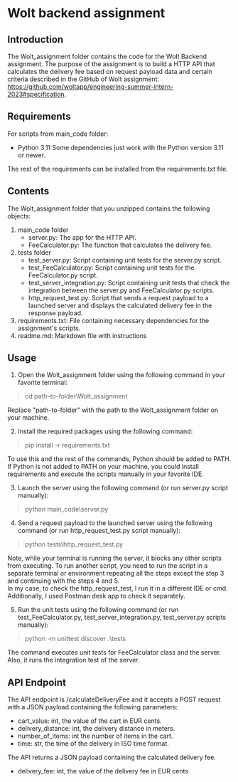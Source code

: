 # Wolt backend assignment  
## Introduction
The Wolt_assignment folder contains the code for the Wolt Backend assignment. The purpose of the assignment is to build a HTTP API that calculates the delivery fee based on request payload data and certain criteria described in the GitHub of Wolt assignment: <https://github.com/woltapp/engineering-summer-intern-2023#specification>.

## Requirements

For scripts from main_code folder:
* Python 3.11
Some dependencies just work with the Python version 3.11 or newer.

The rest of the requirements can be installed from the requirements.txt file.

## Contents

The Wolt_assignment folder that you unzipped contains the following objects:
1. main_code folder
    * server.py: The app for the HTTP API.
    * FeeCalculator.py: The function that calculates the delivery fee.
2. tests folder
    * test_server.py: Script containing unit tests for the server.py script. 
    * test_FeeCalculator.py: Script containing unit tests for the FeeCalculator.py script.
    * test_server_integration.py: Script containing unit tests that check the integration between the server.py and FeeCalculator.py scripts.
    * http_request_test.py: Script that sends a request payload to a launched server and displays the calculated delivery fee in the response payload.
3. requirements.txt: File containing necessary dependencies for the assignment's scripts.
4. readme.md: Markdown file with instructions

## Usage

1. Open the Wolt_assignment folder using the following command in your favorite terminal:

> cd path-to-folder\Wolt_assignment

Replace "path-to-folder" with the path to the Wolt_assignment folder on your machine.

2. Install the required packages using the following command:

> pip install -r requirements.txt

To use this and the rest of the commands, Python should be added to PATH. If Python is not added to PATH on your machine, you could install requirements and execute the scripts manually in your favorite IDE.

3. Launch the server using the following command (or run server.py script manually):

> python main_code\server.py

4. Send a request payload to the launched server using the following command (or run http_request_test.py script manually): 

> python tests\http_request_test.py   

Note, while your terminal is running the server, it blocks any other scripts from executing. To run another script, you need to run the script in a separate terminal or environment repeating all the steps except the step 3 and continuing with the steps 4 and 5.  
In my case, to check the http_request_test, I run it in a different IDE or cmd. Additionally, I used Postman desk app to check it separately.

5. Run the unit tests using the following command (or run test_FeeCalculator.py, test_server_integration.py, test_server.py scripts manually):

> python -m unittest discover .\tests

The command executes unit tests for FeeCalculator class and the server. Also, it runs the integration test of the server.


## API Endpoint

The API endpoint is /calculateDeliveryFee and it accepts a POST request with a JSON payload containing the following parameters:

* cart_value: int, the value of the cart in EUR cents.
* delivery_distance: int, the delivery distance in meters.
* number_of_items: int the number of items in the cart.
* time: str, the time of the delivery in ISO time format.

The API returns a JSON payload containing the calculated delivery fee.
* delivery_fee: int, the value of the delivery fee in EUR cents